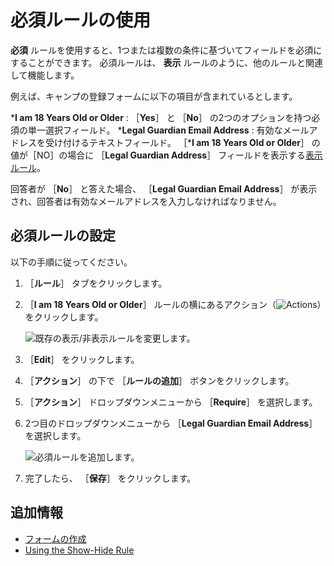 # 必須ルールの使用

**必須** ルールを使用すると、1つまたは複数の条件に基づいてフィールドを必須にすることができます。 必須ルールは、 **表示** ルールのように、他のルールと関連して機能します。

例えば、キャンプの登録フォームに以下の項目が含まれているとします。

***I am 18 Years Old or Older** : ［**Yes**］ と ［**No**］ の2つのオプションを持つ必須の単一選択フィールド。
***Legal Guardian Email Address** : 有効なメールアドレスを受け付けるテキストフィールド。
［***I am 18 Years Old or Older**］ の値が［NO］の場合に ［**Legal Guardian Address**］ フィールドを表示する[表示ルール](./using-the-show-hide-rule.md)。

回答者が ［**No**］ と答えた場合、 ［**Legal Guardian Email Address**］ が表示され、回答者は有効なメールアドレスを入力しなければなりません。

<a name="必須ルールの設定" />

## 必須ルールの設定

以下の手順に従ってください。

1. ［**ルール**］ タブをクリックします。
1. ［**I am 18 Years Old or Older**］ ルールの横にあるアクション（![Actions](../../../images/icon-actions.png)）をクリックします。

    ![既存の表示/非表示ルールを変更します。](./using-the-require-rule/images/01.png)

1. ［**Edit**］ をクリックします。
1. ［**アクション**］ の下で ［**ルールの追加**］ ボタンをクリックします。
1. ［**アクション**］ ドロップダウンメニューから ［**Require**］ を選択します。
1. 2つ目のドロップダウンメニューから ［**Legal Guardian Email Address**］ を選択します。

    ![必須ルールを追加します。](./using-the-require-rule/images/02.png)

1. 完了したら、 ［**保存**］ をクリックします。

<a name="追加情報" />

## 追加情報

* [フォームの作成](../creating-and-managing-forms/creating-forms.md)
* [Using the Show-Hide Rule](./using-the-show-hide-rule.md)
